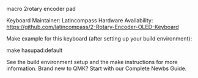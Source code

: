 macro 2rotary encoder pad

Keyboard Maintainer: Latincompass
Hardware Availability: https://github.com/latincompass/2-Rotary-Encoder-OLED-Keyboard

Make example for this keyboard (after setting up your build environment):

make hasupad:default

See the build environment setup and the make instructions for more information. Brand new to QMK? Start with our Complete Newbs Guide.
